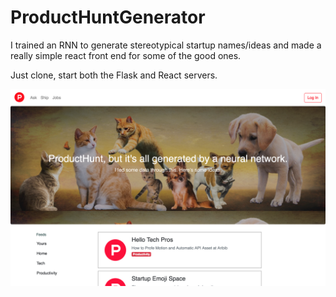 # ProductHuntGenerator

I trained an RNN to generate stereotypical startup names/ideas and made a really simple react front end for some of the good ones.


Just clone, start both the Flask and React servers.

![Screenshot](https://raw.githubusercontent.com/AustinGomez/ProductHuntGenerator/master/react-app/src/images/screenshot.png)


